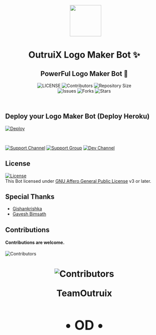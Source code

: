 <p align="center">
      <img style="width:100px; height: 100px;"  src="https://telegra.ph/file/2cc2cb4cadd712544973d.jpg"></p>
<h1 align="center"><b>OutruiX Logo Maker Bot ✨</b></h1>
<h2 align="center"><b>PowerFul Logo Maker Bot 🤖</b></h2>


<p align="center">
    <img src="https://img.shields.io/github/license/xMalitha/Logo-Maker-Bot?style=for-the-badge&logo=appveyor" alt="LICENSE">
    <img src="https://img.shields.io/github/contributors/xMalitha/Logo-Maker-Bot?style=for-the-badge&logo=appveyor" alt="Contributors">
    <img src="https://img.shields.io/github/repo-size/xMalitha/Logo-Maker-Bot?style=for-the-badge&logo=appveyor" alt="Repository Size"> <br>
    <img src="https://img.shields.io/github/issues/xMalitha/Logo-Maker-Bot?style=for-the-badge&logo=appveyor" alt="Issues">
    <img src="https://img.shields.io/github/forks/xMalitha/Logo-Maker-Bot?style=for-the-badge&logo=appveyor" alt="Forks">
    <img src="https://img.shields.io/github/stars/xMalitha/Logo-Maker-Bot?style=for-the-badge&logo=appveyor" alt="Stars">
    
</p><br>

## Deploy your Logo Maker Bot (Deploy Heroku)

[![Deploy](https://www.herokucdn.com/deploy/button.svg)](https://heroku.com/deploy?template=https://github.com/gbimsath/Logo-Maker-Bot)


<br>
  
   
 [![Support Channel](https://img.shields.io/badge/TeamOutruix-Channel-orange?style=style=flat&logo=telegram)](https://t.me/TeamOutruix) [![Support Group](https://img.shields.io/badge/TeamOutruix-Support-red?style=flat&logo=telegram)](https://t.me/OutruixChat) [![Dev Channel](https://img.shields.io/badge/TeamOutruix-Support-green?style=flat&logo=telegram)](https://t.me/OutruixDevs)


## License

[![License](https://www.gnu.org/graphics/agplv3-155x51.png)](LICENSE)   
This Bot licensed under [GNU Affero General Public License](https://www.gnu.org/licenses/agpl-3.0.en.html) v3 or later.

## Special Thanks

- [Gishankrishka](https://github.com/Gishankrishka2)
- [Gavesh Bimsath](https://github.com/gbimsath)
 
 ## Contributions
#### Contributions are welcome.

![Contributors](https://contrib.rocks/image?repo=xMalitha/Logo-Maker-Bot)<h1><center> ![Contributors](https://contrib.rocks/image?repo=gbimsath/Logo-Maker-Bot)

TeamOutruix
                 <br>  <h2>  • OD • 
                           
                    
